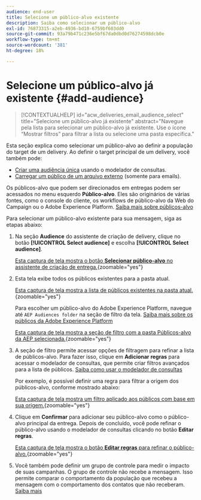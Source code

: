 ```yaml
---
audience: end-user
title: Selecione um público-alvo existente
description: Saiba como selecionar um público-alvo
exl-id: 76873315-a2eb-4936-bd10-6759bf603dd0
source-git-commit: 93a79b471c236e5bf67da0dbd0d76274598dcb0e
workflow-type: tm+mt
source-wordcount: '381'
ht-degree: 18%

---
```


# Selecione um público-alvo já existente {#add-audience}

>[!CONTEXTUALHELP]
>id="acw_deliveries_email_audience_select"
>title="Selecione um público-alvo já existente"
>abstract="Navegue pela lista para selecionar um público-alvo já existente. Use o ícone “Mostrar filtros” para filtrar a lista ou selecione uma pasta específica."

Esta seção explica como selecionar um público-alvo ao definir a população do target de um delivery. Ao definir o target principal de um delivery, você também pode:
* [Criar uma audiência única](one-time-audience.md) usando o modelador de consultas.
* [Carregar um público de um arquivo externo](file-audience.md) (somente para emails).

Os públicos-alvo que podem ser direcionados em entregas podem ser acessados no menu esquerdo **Público-alvo**. Eles são originários de várias fontes, como o console do cliente, os workflows de público-alvo da Web do Campaign ou o Adobe Experience Platform. [Saiba mais sobre públicos-alvo](manage-audience.md)

Para selecionar um público-alvo existente para sua mensagem, siga as etapas abaixo:

1. Na seção **Audience** do assistente de criação de delivery, clique no botão **[!UICONTROL Select audience]** e escolha **[!UICONTROL Select audience]**.

   [Esta captura de tela mostra o botão **Selecionar público-alvo** no assistente de criação de entrega.](assets/create-audience.png){zoomable="yes"}

1. Esta tela exibe todos os públicos existentes para a pasta atual.

   [Esta captura de tela mostra a lista de públicos existentes na pasta atual.](assets/create-audience2.png){zoomable="yes"}

   Para escolher um público-alvo do Adobe Experience Platform, navegue até `AEP Audiences folder` na seção de filtro da tela. [Saiba mais sobre os públicos da Adobe Experience Platform](manage-audience.md#monitor)

   [Esta captura de tela mostra a seção de filtro com a pasta Públicos-alvo da AEP selecionada.](assets/select-audience-folder.png){zoomable="yes"}

1. A seção de filtro permite acessar opções de filtragem para refinar a lista de públicos-alvo. Para fazer isso, clique em **Adicionar regras** para acessar o modelador de consultas, que permite criar filtros avançados para a lista de públicos. [Saiba como usar o modelador de consultas](../query/query-modeler-overview.md)

   Por exemplo, é possível definir uma regra para filtrar a origem dos públicos-alvo, conforme mostrado abaixo:

   [Esta captura de tela mostra um filtro aplicado aos públicos com base em sua origem.](assets/filter-on-aep-audience.png){zoomable="yes"}

1. Clique em **Confirmar** para adicionar seu público-alvo como o público-alvo principal da entrega. Depois de concluído, você pode refinar o público-alvo usando o modelador de consultas clicando no botão **Editar regras**.

   [Esta captura de tela mostra o botão **Editar regras** para refinar o público-alvo.](assets/refine-audience.png){zoomable="yes"}

1. Você também pode definir um grupo de controle para medir o impacto de suas campanhas. O grupo de controle não recebe a mensagem. Isso permite comparar o comportamento da população que recebeu a mensagem com o comportamento dos contatos que não receberam. [Saiba mais](control-group.md)